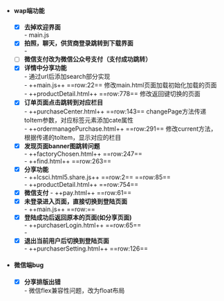 - #### wap端功能
    - [x]  **去掉欢迎界面**  
        \- main.js
    - [x]  **拍照，聊天，供货商登录跳转到下载界面**  
        \- 
    - [ ]  **微信支付改为微信公众号支付（支付成功跳转）**  
    - [x]  **详情中分享功能**  
        \- 通过url后添加search部分实现  
        \- ++main.js++  ==row:22== 修改main.html页面加载初始化加载的页面  
        \- ++productDetail.html++  ==row:778== 修改返回键切换的页面
    - [x] **订单页面点击跳转到对应栏目**  
        \- ++purchaseCenter.html++  ==row:143== changePage方法传递toItem参数，对应标签元素添加cate属性  
        \- ++ordermanagePurchase.html++  ==row:291== 修改current方法，根据传递的toItem，显示对应的栏目
    - [x] **发现页面banner图跳转问题**  
        \- ++factoryChosen.html++ ==row:247==  
        \- ++find.html++ ==row:263==
    - [x] **分享功能**  
        \- ++lcsci.html5.share.js++ ==row:2== ==row:85==   
        \- ++productDetail.html++ ==row:754==
    - [x] **微信支付**
        \- ++pay.html++ ==row:61==
    - [x] **未登录进入页面，直接切换到登陆页面**  
        \- ++main.js++  ==row:==
    - [x] **登陆成功后返回原本的页面(如分享页面)**  
        \- ++purchaserLogin.html++ ==row:65==  
        \- 
    - [x] **退出当前用户后切换到登陆页面**  
        \- ++purchaserSetting.html++  ==row:126==  
- #### 微信端bug
    - [x] **分享排版出错**  
        \- 微信flex兼容性问题，改为float布局